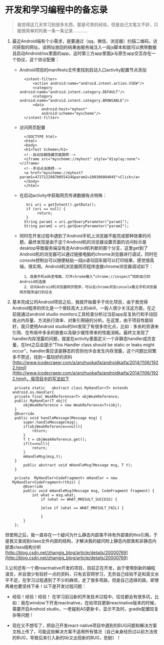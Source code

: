 
# 开发和学习编程中的备忘录 #
> 我觉得这几天学习到很多东西，那是可贵的经验，但是自己文笔又不好，只能按简单的列表一条一条记录…………

1. 最近Android端有个小需求，是要通过（qq、微信、浏览器）扫描二维码，访问获取的网址，该网址放回的结果由服务端注入一段js脚本和就可以携带数据且启动Android/ios里面的app，这时第三方app里面js与原生app交互存在一个协议，这个协议配置：

	- Android项目的manifests文件里找到启动入口activity配置节点添加
	
			<intent-filter>
                <action android:name="android.intent.action.VIEW"/>
                <category android:name="android.intent.category.DEFAULT"/>
                <category android:name="android.intent.category.BROWSABLE"/>
                <data
                    android:host="myhost"
                    android:scheme="myscheme"/>
            </intent-filter>	

	- 访问网页配置
	
			<!DOCTYPE html>
			<html>  
			<body>
			<h1>Test Scheme</h1> 
			<!--自动加载隐藏页面跳转-->
			<iframe src="myscheme://myhost" style="display:none"></iframe>
			<!--手动点击跳转-->
			<a href="myscheme://myhost?param1=47271229870055424&param2=100386004045">Click</a>
			</body>  
			</html>
	
	 
	- 在启动activity中获取网页传递数据有点特殊：
	
		  	 Uri uri = getIntent().getData();
       		 if (uri == null) {
          		  return;
       		 }
            String param1 = uri.getQueryParameter("param1");
            String param2 = uri.getQueryParameter("param2");

	- 同时在开发过程中遇到了Android手机上浏览器不能完成那种效果的问题，最终发现是由于这个Android机的浏览器设置页面的访问标示是desktop导致服务端没有走Android机判断的那个分支，这里get到了Android机的浏览器可以通过链接电脑的chrome浏览器进行调试，同时在console控制台可以随便粘贴一段js语句回车就可以打印结果，感觉很高端，很实用。Android机浏览器网页程序连接chrome浏览器调试如下：
	
			1、连接手机adb至电脑，打开chrome输入“chrome://inspect”找到自己的Android机连接
			2、访问Android机浏览器网页程序，可以在chrome浏览console看见手机浏览器网页程序运行的日志
			
	
2. 基本完成公司Android项目之后，我就开始着手于优化项目，由于我觉得Android程序的优化是一个很较高大上的skill，一般人很少关注这方面，在之前就通过android studio monitors工具检查分析过当前app反复执行和手动回收占内存量、方法执行效率、对象引用链的分析。在这里，由于项目性能较好，我只使用Android studio的lint发现了有很多优化点，比如：多余的资源未引用、在布局中多余的嵌套以及缺少属性带来的性能消耗。最终又发现了handler内存泄露的问题，就是在activity里面定义一个非静态handler成员变量，在lint之后会提示“This Handler class should be static or leaks might occur”，handler类应该是静态的否则也许会发生内存泄露，这个问题比较繁多不赘述，找到一篇较好的资料[http://www.jcodecraeer.com/a/anzhuokaifa/androidkaifa/2014/1106/1922.html](http://www.jcodecraeer.com/a/anzhuokaifa/androidkaifa/2014/1106/1922.html)，我项目中的写法如下

		private static   abstract class MyHandler<T> extends android.os.Handler{
        private final WeakReference<T> objWeakReference;
        public MyHandler(T obj){
            objWeakReference = new WeakReference<T>(obj);
        }
        @Override
        public void handleMessage(Message msg) {
            super.handleMessage(msg);
            if(objWeakReference==null){
                return;
            }
            T t = objWeakReference.get();
            if(t==null){
                return;
            }
            mHandleMsg(msg,t);
        }
        	public abstract void mHandleMsg(Message msg, T t);
	    }

	    private  MyHandler<CodeFragment> mHandler = new MyHandler<CodeFragment>(this) {
	        @Override
	        public void mHandleMsg(Message msg, CodeFragment fragment) {
	            int what = msg.what;
	                if (what == WHAT_MRESULT_SUCCESS) {
	                   
	                }else if (what == WHAT_MRESULT_FAIL) {
	                 
	                }
	        }
	    };
但使用之后，我一直存在一个疑问为什么静态内部类不持有外部类的this引用，于是我又查阅到class文件内部的结构，才解决我的疑问附上静态内部类和非静态内部类class结构分析[http://blog.csdn.net/zhangjg_blog/article/details/20000769](http://blog.csdn.net/zhangjg_blog/article/details/20000769)

3.公司还有一个用reactnative开发的项目，目前正在开发，由于使用到新的编程语言，并且很少有较好一点的资料，只有去官网学习，无奈自己经验不足和英文水平不足，在学习过程遇到了不少的麻烦，走了很多弯路，但是自己选择的路，即使再难也要坚持下来！以下是开发过程问题：
	
- 经验！经验！经验！ 在学习前沿新的开发技术过程中，往往都会有很多坑，比如：我在window下开发reactnative，在给项目更新reactnative版本的时候，需要开启Android studio，一老碰到AS更新卡，显示不及时，gradle配置较复杂等问题！

- 现在又不想写了，把自己开发react-native项目中遇到的BUG问题和解决方案文档上传了，可能这些解决方案不适用所有情况（自己亲身经历过以前方法改的BUG，导致后来引入新的lib又出现新的BUG，悲剧）！

